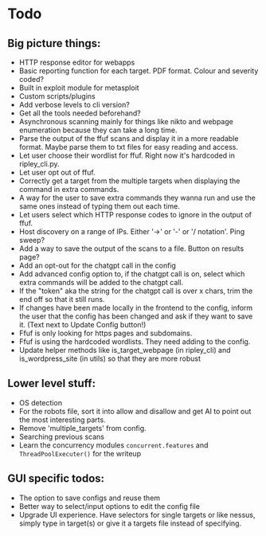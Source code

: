 # Todo

## Big picture things:
- HTTP response editor for webapps
- Basic reporting function for each target. PDF format. Colour and severity coded?
- Built in exploit module for metasploit
- Custom scripts/plugins
- Add verbose levels to cli version?
- Get all the tools needed beforehand?
- Asynchronous scanning mainly for things like nikto and webpage enumeration because they can take a long time.
- Parse the output of the ffuf scans and display it in a more readable format. Maybe parse them to txt files for easy reading and access.
- Let user choose their wordlist for ffuf. Right now it's hardcoded in ripley_cli.py.
- Let user opt out of ffuf.
- Correctly get a target from the multiple targets when displaying the command in extra commands.
- A way for the user to save extra commands they wanna run and use the same ones instead of typing them out each time.
- Let users select which HTTP response codes to ignore in the output of ffuf.
- Host discovery on a range of IPs. Either '->' or '-' or '/ notation'. Ping sweep?
- Add a way to save the output of the scans to a file. Button on results page?
- Add an opt-out for the chatgpt call in the config
- Add advanced config option to, if the chatgpt call is on, select which extra commands will be added to the chatgpt call.
- If the "token" aka the string for the chatgpt call is over x chars, trim the end off so that it still runs.
- If changes have been made locally in the frontend to the config, inform the user that the config has been changed and ask if they want to save it. (Text next to Update Config button!)
- Ffuf is only looking for https pages and subdomains.
- Ffuf is using the hardcoded wordlists. They need adding to the config.
- Update helper methods like is_target_webpage (in ripley_cli) and is_wordpress_site (in utils) so that they are more robust

## Lower level stuff:
- OS detection
- For the robots file, sort it into allow and disallow and get AI to point out the most interesting parts. 
- Remove 'multiple_targets' from config.
- Searching previous scans
- Learn the concurrency modules `concurrent.features` and `ThreadPoolExecuter()` for the writeup

## GUI specific todos:
- The option to save configs and reuse them
- Better way to select/input options to edit the config file
- Upgrade UI experience. Have selectors for single targets or like nessus, simply type in target(s) or give it a targets file instead of specifying.
